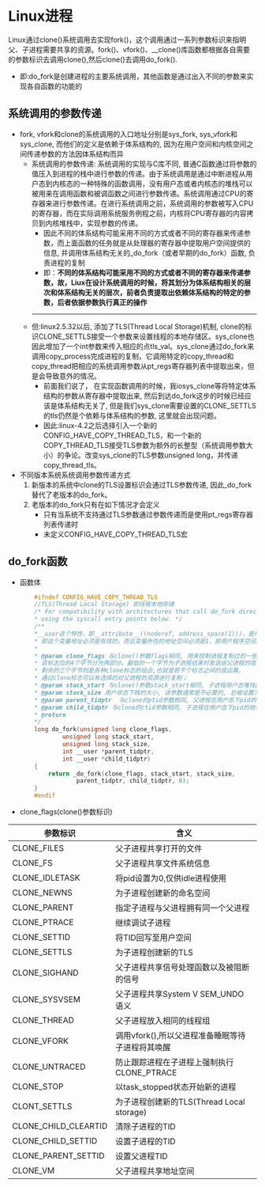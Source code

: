 # Linux进程
Linux通过clone()系统调用去实现fork()，这个调用通过一系列参数标识来指明父、子进程需要共享的资源。fork()、vfork()、__clone()库函数都根据各自需要的参数标识去调用clone(),然后clone()去调用do_fork().
+ 即:do_fork是创建进程的主要系统调用，其他函数是通过出入不同的参数来实现各自函数的功能的
## 系统调用的参数传递
+ fork, vfork和clone的系统调用的入口地址分别是sys_fork, sys_vfork和sys_clone, 而他们的定义是依赖于体系结构的, 因为在用户空间和内核空间之间传递参数的方法因体系结构而异
    - 系统调用的参数传递: 系统调用的实现与C库不同, 普通C函数通过将参数的值压入到进程的栈中进行参数的传递。由于系统调用是通过中断进程从用户态到内核态的一种特殊的函数调用，没有用户态或者内核态的堆栈可以被用来在调用函数和被调函数之间进行参数传递。系统调用通过CPU的寄存器来进行参数传递。在进行系统调用之前，系统调用的参数被写入CPU的寄存器，而在实际调用系统服务例程之前，内核将CPU寄存器的内容拷贝到内核堆栈中，实现参数的传递。
      - 因此不同的体系结构可能采用不同的方式或者不同的寄存器来传递参数，而上面函数的任务就是从处理器的寄存器中提取用户空间提供的信息, 并调用体系结构无关的_do_fork（或者早期的do_fork）函数, 负责进程的复制
      - 即：**不同的体系结构可能采用不同的方式或者不同的寄存器来传递参数，故，Liux在设计系统调用的时候，将其划分为体系结构相关的层次和体系结构无关的层次，前者负责提取出依赖体系结构的特定的参数，后者依据参数执行真正的操作**
      ---------
    - 但:linux2.5.32以后, 添加了TLS(Thread Local Storage)机制, clone的标识CLONE_SETTLS接受一个参数来设置线程的本地存储区。sys_clone也因此增加了一个int参数来传入相应的点tls_val。sys_clone通过do_fork来调用copy_process完成进程的复制，它调用特定的copy_thread和copy_thread把相应的系统调用参数从pt_regs寄存器列表中提取出来，但是会导致意外的情况。
       + 前面我们说了， 在实现函数调用的时候，我iosys_clone等将特定体系结构的参数从寄存器中提取出来, 然后到达do_fork这步的时候已经应该是体系结构无关了, 但是我们sys_clone需要设置的CLONE_SETTLS的tls仍然是个依赖与体系结构的参数, 这里就会出现问题。
       + 因此:linux-4.2之后选择引入一个新的CONFIG_HAVE_COPY_THREAD_TLS，和一个新的COPY_THREAD_TLS接受TLS参数为额外的长整型（系统调用参数大小）的争论。改变sys_clone的TLS参数unsigned long，并传递copy_thread_tls。
+ 不同版本系统系统调用参数传递方式
  1. 新版本的系统中clone的TLS设置标识会通过TLS参数传递, 因此_do_fork替代了老版本的do_fork。
  2. 老版本的do_fork只有在如下情况才会定义
     - 只有当系统不支持通过TLS参数通过参数传递而是使用pt_regs寄存器列表传递时
     - 未定义CONFIG_HAVE_COPY_THREAD_TLS宏
## do_fork函数
+ 函数体
    ```c
        #ifndef CONFIG_HAVE_COPY_THREAD_TLS
        //TLS(Thread Local Storage) 即线程本地存储
        /* For compatibility with architectures that call do_fork directly rather than
        * using the syscall entry points below. */
        /**
        *__user这个特性，即__attribute__((noderef, address_space(1)))，是用来修饰一个变量的，这个变量必须是非解除参考（no dereference）的，
        * 即这个变量地址必须是有效的，而且变量所在的地址空间必须是1，即用户程序空间的。
        *
        * @param clone_flags 与clone()参数flags相同, 用来控制进程复制过的一些属性信息, 描述你需要从父进程继承那些资源。
        * 该标志位的4个字节分为两部分。最低的一个字节为子进程结束时发送给父进程的信号代码，通常为SIGCHLD；
        * 剩余的三个字节则是各种clone标志的组合,也就是若干个标志之间的或运算。
        * 通过clone标志可以有选择的对父进程的资源进行复制；
        * @param stack_start 与clone()参数stack_start相同, 子进程用户态堆栈的地址
        * @param stack_size 用户状态下栈的大小, 该参数通常是不必要的, 总被设置为0
        * @param parent_tidptr  与clone的ptid参数相同, 父进程在用户态下pid的地址，该参数在CLONE_PARENT_SETTID标志被设定时有意义
        * @param child_tidptr 与clone的ctid参数相同, 子进程在用户态下pid的地址，该参数在CLONE_CHILD_SETTID标志被设定时有意义
        * @return
        */
        long do_fork(unsigned long clone_flags,
                unsigned long stack_start,
                unsigned long stack_size,
                int __user *parent_tidptr,
                int __user *child_tidptr)
        {
            return _do_fork(clone_flags, stack_start, stack_size,
                    parent_tidptr, child_tidptr, 0);
        }
        #endif
    ```
+ clone_flags(clone()参数标识)

|参数标识|含义|
|---|---|
|CLONE_FILES|父子进程共享打开的文件|
|CLONE_FS|父子进程共享文件系统信息|
|CLONE_IDLETASK|将pid设置为0,仅供idle进程使用|
|CLONE_NEWNS|为子进程创建新的命名空间|
|CLONE_PARENT|指定子进程与父进程拥有同一个父进程|
|CLONE_PTRACE|继续调试子进程|
|CLONE_SETTID|将TID回写至用户空间
|CLONE_SETTLS|为子进程创建新的TLS
|CLONE_SIGHAND|父子进程共享信号处理函数以及被阻断的信号|
|CLONE_SYSVSEM|父子进程共享System V SEM_UNDO 语义
|CLONE_THREAD|父子进程放入相同的线程组|
|CLONE_VFORK|调用vfork(),所以父进程准备睡眠等待子进程将其唤醒|
|CLONE_UNTRACED|防止跟踪进程在子进程上强制执行CLONE_PTRACE|
|CLONE_STOP|以task_stopped状态开始新的进程|
|CLONT_SETTLS|为子进程创建新的TLS(Thread Local storage)|
|CLONE_CHILD_CLEARTID|清除子进程的TID|
|CLONE_CHILD_SETTID|设置子进程的TID|
|CLONE_PARENT_SETTID|设置父进程TID|
|CLONE_VM|父子进程共享地址空间|
